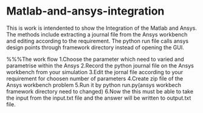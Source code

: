 # Matlab-and-ansys-integration

This is work is intendented to show the Integration of the Matlab and Ansys.
The methods include extracting a journal file from the Ansys workbench and editing according to the requirement.
The python run file calls ansys design points through framework directory instead of opening the GUI.

%%%The work flow
1.Choose the parameter which need to varied and parametrise within the Ansys
2.Record the python journal file on the Ansys workbench from your simulation
3.Edit the jornal file according to your requirement for choosen number of parameters
4.Create zip file of the Ansys workbench problem
5.Run it by python run.py(ansys workbech framework directory need to changed)
6.Now the this must be able to take the input from the input.txt file and the answer will be written to output.txt file.
